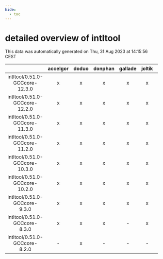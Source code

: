 ```yaml
---
hide:
  - toc
---
```


detailed overview of intltool
=============================


This data was automatically generated on Thu, 31 Aug 2023 at 14:15:56 CEST  

| |accelgor|doduo|donphan|gallade|joltik|skitty|swalot|victini|
| :---: | :---: | :---: | :---: | :---: | :---: | :---: | :---: | :---: |
|intltool/0.51.0-GCCcore-12.3.0|x|x|x|x|x|x|x|x|
|intltool/0.51.0-GCCcore-12.2.0|x|x|x|x|x|x|x|x|
|intltool/0.51.0-GCCcore-11.3.0|x|x|x|x|x|x|x|x|
|intltool/0.51.0-GCCcore-11.2.0|x|x|x|x|x|x|x|x|
|intltool/0.51.0-GCCcore-10.3.0|x|x|x|x|x|x|x|x|
|intltool/0.51.0-GCCcore-10.2.0|x|x|x|x|x|x|x|x|
|intltool/0.51.0-GCCcore-9.3.0|x|x|x|x|x|x|x|x|
|intltool/0.51.0-GCCcore-8.3.0|x|x|x|-|x|x|x|x|
|intltool/0.51.0-GCCcore-8.2.0|-|x|-|-|-|-|x|-|
